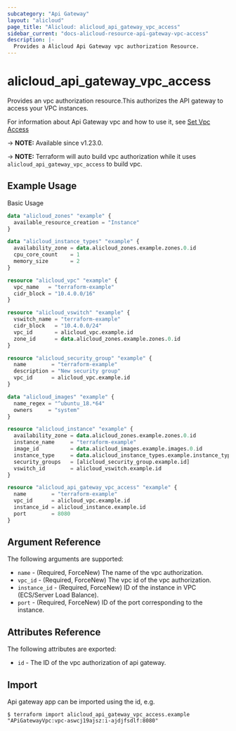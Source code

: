 ```yaml
---
subcategory: "Api Gateway"
layout: "alicloud"
page_title: "Alicloud: alicloud_api_gateway_vpc_access"
sidebar_current: "docs-alicloud-resource-api-gateway-vpc-access"
description: |-
  Provides a Alicloud Api Gateway vpc authorization Resource.
---
```


# alicloud_api_gateway_vpc_access

Provides an vpc authorization resource.This authorizes the API gateway to access your VPC instances.

For information about Api Gateway vpc and how to use it, see [Set Vpc Access](https://www.alibabacloud.com/help/en/api-gateway/latest/api-cloudapi-2016-07-14-setvpcaccess)

-> **NOTE:** Available since v1.23.0.

-> **NOTE:** Terraform will auto build vpc authorization while it uses `alicloud_api_gateway_vpc_access` to build vpc.

## Example Usage

Basic Usage

```terraform
data "alicloud_zones" "example" {
  available_resource_creation = "Instance"
}

data "alicloud_instance_types" "example" {
  availability_zone = data.alicloud_zones.example.zones.0.id
  cpu_core_count    = 1
  memory_size       = 2
}

resource "alicloud_vpc" "example" {
  vpc_name   = "terraform-example"
  cidr_block = "10.4.0.0/16"
}

resource "alicloud_vswitch" "example" {
  vswitch_name = "terraform-example"
  cidr_block   = "10.4.0.0/24"
  vpc_id       = alicloud_vpc.example.id
  zone_id      = data.alicloud_zones.example.zones.0.id
}

resource "alicloud_security_group" "example" {
  name        = "terraform-example"
  description = "New security group"
  vpc_id      = alicloud_vpc.example.id
}

data "alicloud_images" "example" {
  name_regex = "^ubuntu_18.*64"
  owners     = "system"
}

resource "alicloud_instance" "example" {
  availability_zone = data.alicloud_zones.example.zones.0.id
  instance_name     = "terraform-example"
  image_id          = data.alicloud_images.example.images.0.id
  instance_type     = data.alicloud_instance_types.example.instance_types.0.id
  security_groups   = [alicloud_security_group.example.id]
  vswitch_id        = alicloud_vswitch.example.id
}

resource "alicloud_api_gateway_vpc_access" "example" {
  name        = "terraform-example"
  vpc_id      = alicloud_vpc.example.id
  instance_id = alicloud_instance.example.id
  port        = 8080
}
```
## Argument Reference

The following arguments are supported:

* `name` - (Required, ForceNew) The name of the vpc authorization. 
* `vpc_id` - (Required, ForceNew) The vpc id of the vpc authorization. 
* `instance_id` - (Required, ForceNew) ID of the instance in VPC (ECS/Server Load Balance).
* `port` - (Required, ForceNew) ID of the port corresponding to the instance.

## Attributes Reference

The following attributes are exported:

* `id` - The ID of the vpc authorization of api gateway.

## Import

Api gateway app can be imported using the id, e.g.

```shell
$ terraform import alicloud_api_gateway_vpc_access.example "APiGatewayVpc:vpc-aswcj19ajsz:i-ajdjfsdlf:8080"
```
